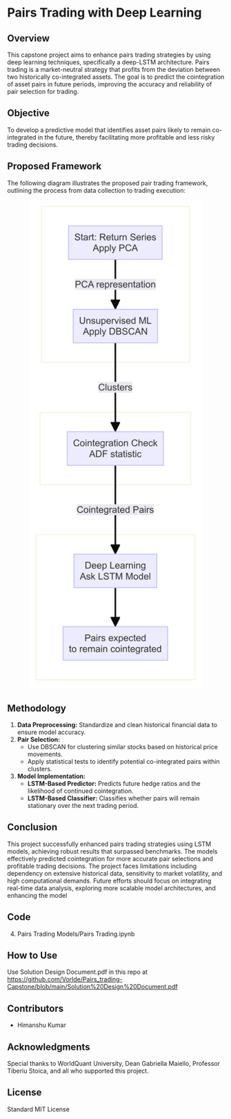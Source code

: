 # Pairs Trading with Deep Learning

## Overview
This capstone project aims to enhance pairs trading strategies by using deep learning techniques, specifically a deep-LSTM architecture. Pairs trading is a market-neutral strategy that profits from the deviation between two historically co-integrated assets. The goal is to predict the cointegration of asset pairs in future periods, improving the accuracy and reliability of pair selection for trading.

## Objective
To develop a predictive model that identifies asset pairs likely to remain co-integrated in the future, thereby facilitating more profitable and less risky trading decisions.

## Proposed Framework
The following diagram illustrates the proposed pair trading framework, outlining the process from data collection to trading execution:

<p align="center">
  <img src="./capstone_flow.png" width="400">
</p>

## Methodology
1. **Data Preprocessing:** Standardize and clean historical financial data to ensure model accuracy.
2. **Pair Selection:**
   - Use DBSCAN for clustering similar stocks based on historical price movements.
   - Apply statistical tests to identify potential co-integrated pairs within clusters.
3. **Model Implementation:**
   - **LSTM-Based Predictor:** Predicts future hedge ratios and the likelihood of continued cointegration.
   - **LSTM-Based Classifier:** Classifies whether pairs will remain stationary over the next trading period.

## Conclusion
This project successfully enhanced pairs trading strategies using LSTM models, achieving robust results that surpassed benchmarks. The models effectively predicted cointegration for more accurate pair selections and profitable trading decisions. The project faces limitations including dependency on extensive historical data, sensitivity to market volatility, and high computational demands. Future efforts should focus on integrating real-time data analysis, exploring more scalable model architectures, and enhancing the model

## Code
4. Pairs Trading Models/Pairs Trading.ipynb

## How to Use
Use Solution Design Document.pdf in this repo at https://github.com/Vorlde/Pairs_trading-Capstone/blob/main/Solution%20Design%20Document.pdf 

## Contributors
- Himanshu Kumar

## Acknowledgments
Special thanks to WorldQuant University, Dean Gabriella Maiello, Professor Tiberiu Stoica, and all who supported this project.

## License
Standard MIT License
